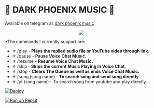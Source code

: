 <h1 align="centre"> 🎵 DARK PHOENIX MUSIC 🎵</h1>

Available on telegram as [dark phoenix music](http://t.me/music_phoenix_dark_bot)

<p align="center">
  <img src="https://telegra.ph/file/66b946249fe0ab82c8815.jpg">
</p>




•The commands I currently support are:
- ⚜️ /play - __Plays the replied audio file or YouTube video through link.__
- ⚜️ /pause - __Pause Voice Chat Music.__
- ⚜️ /resume - __Resume Voice Chat Music.__
- ⚜️ /skip - __Skips the current Music Playing In Voice Chat.__
- ⚜️ /stop - __Clears The Queue as well as ends Voice Chat Music.__
- ⚜️ /song (song name) - __To search song and send song directly.__
- ⚜️ /yt (song name) - To search song from youtube and play directly 


[![Deploy](https://www.herokucdn.com/deploy/button.svg)](https://heroku.com/deploy?template=https://github.com/darkphoenix2601/dark-music-op)

[![Run on Repl.it](https://repl.it/badge/github/kaal0408/KAAlUserbot&theme=midnight-purple)](https://replit.com/@akshitbisht/pyrogam-session-string-by-akshit)

